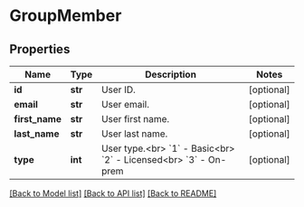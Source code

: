 # GroupMember

## Properties
Name | Type | Description | Notes
------------ | ------------- | ------------- | -------------
**id** | **str** | User ID. | [optional] 
**email** | **str** | User email. | [optional] 
**first_name** | **str** | User first name. | [optional] 
**last_name** | **str** | User last name. | [optional] 
**type** | **int** | User type.&lt;br&gt; &#x60;1&#x60; - Basic&lt;br&gt; &#x60;2&#x60; - Licensed&lt;br&gt;  &#x60;3&#x60; - On-prem | [optional] 

[[Back to Model list]](../README.md#documentation-for-models) [[Back to API list]](../README.md#documentation-for-api-endpoints) [[Back to README]](../README.md)


